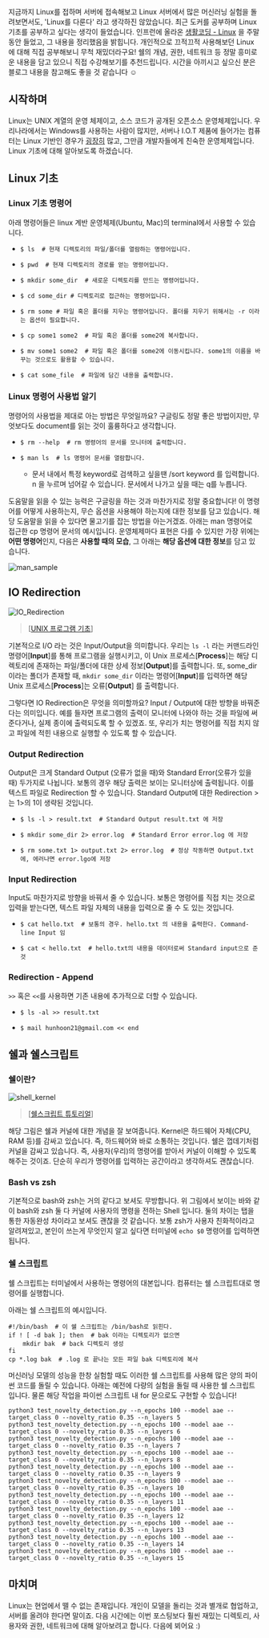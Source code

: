 

지금까지 Linux를 접하며 서버에 접속해보고 Linux 서버에서 많은 머신러닝 실험을 돌려보면서도, 'Linux를 다룬다' 라고 생각하진 않았습니다. 최근 도커를 공부하며 Linux 기초를 공부하고 싶다는 생각이 들었습니다. 인프런에 올라온 [생활코딩 - Linux]([https://www.inflearn.com/course/%EC%83%9D%ED%99%9C%EC%BD%94%EB%94%A9-%EB%A6%AC%EB%88%85%EC%8A%A4-%EA%B0%95%EC%A2%8C/dashboard](https://www.inflearn.com/course/생활코딩-리눅스-강좌/dashboard)) 을 주말동안 들었고, 그 내용을 정리했음을 밝힙니다. 개인적으로 끄적끄적 사용해보던 Linux에 대해 직접 공부해보니 무척 재밌더라구요! 쉘의 개념, 권한, 네트워크 등 정말 흥미로운 내용을 담고 있으니 직접 수강해보기를 추천드립니다. 시간을 아끼시고 싶으신 분은 블로그 내용을 참고해도 좋을 것 같습니다 ☺️

## 시작하며

Linux는 UNIX 계열의 운영 체제이고, 소스 코드가 공개된 오픈소스 운영체제입니다. 우리나라에서는 Windows를 사용하는 사람이 많지만, 서버나 I.O.T 제품에 들어가는 컴퓨터는 Linux 기반인 경우가 <u>굉장히</u> 많고, 그만큼 개발자들에게 친숙한 운영체제입니다. Linux 기초에 대해 알아보도록 하겠습니다. 



## Linux 기초

### Linux 기초 명령어

아래 명령어들은 linux 계반 운영체제(Ubuntu, Mac)의 terminal에서 사용할 수 있습니다.

* ```shell
  $ ls  # 현재 디렉토리의 파일/폴더를 열람하는 명령어입니다.
  ```

* ```shell
  $ pwd  # 현재 디렉토리의 경로를 얻는 명령어입니다.
  ```

* ```shell
  $ mkdir some_dir  # 새로운 디렉토리를 만드는 명령어입니다.
  ```

* ```shell
  $ cd some_dir # 디렉토리로 접근하는 명령어입니다.
  ```

* ```shell
  $ rm some # 파일 혹은 폴더를 지우는 명령어입니다. 폴더를 지우기 위해서는 -r 이라는 옵션이 필요합니다.
  ```

* ```shell
  $ cp some1 some2  # 파일 혹은 폴더를 some2에 복사합니다.
  ```

* ```shell
  $ mv some1 some2  # 파일 혹은 폴더를 some2에 이동시킵니다. some1의 이름을 바꾸는 것으로도 활용할 수 있습니다.
  ```

* ```shell
  $ cat some_file  # 파일에 담긴 내용을 출력합니다.
  ```

### Linux 명령어 사용법 알기

명령어의 사용법을 제대로 아는 방법은 무엇일까요? 구글링도 정말 좋은 방법이지만, 무엇보다도 document를 읽는 것이 훌륭하다고 생각합니다.

* ```shell
  $ rm --help  # rm 명령어의 문서를 모니터에 출력합니다.
  ```

* ```shell
  $ man ls  # ls 명령어 문서를 열람합니다.
  ```

  * 문서 내에서 특정 keyword로 검색하고 싶을땐 /sort keyword 를 입력합니다. n 을 누르며 넘어갈 수 있습니다. 문서에서 나가고 싶을 때는 q를 누릅니다.

도움말을 읽을 수 있는 능력은 구글링을 하는 것과 마찬가지로 정말 중요합니다!  이 명령어를 어떻게 사용하는지, 무슨 옵션을 사용해야 하는지에 대한 정보를 담고 있습니다. 해당 도움말을 읽을 수 있다면 물고기를 잡는 방법을 아는거겠죠. 아래는 man 명령어로 접근한 cp 명령어 문서의 예시입니다. 운영체제마다 표현은 다를 수 있지만 가장 위에는 **어떤 명령어**인지, 다음은 **사용할 때의 모습**, 그 아래는 **해당 옵션에 대한 정보**를 담고 있습니다.

![man_sample](../imgs/man_sample.png)



## IO Redirection

![IO_Redirection](../imgs/IO_Redirection.jpg)
>[[UNIX 프로그램 기초](https://slideplayer.com/slide/5117573/)]

기본적으로 I/O 라는 것은 Input/Output을 의미합니다. 우리는 `ls -l`  라는 커맨드라인 명령어[__Input__]를 통해 프로그램을 실행시키고, 이 Unix 프로세스[__Process__]는 해당 디렉토리에 존재하는 파일/폴더에 대한 상세 정보[__Output__]를 출력합니다. 또, some_dir 이라는 폴더가 존재할 때, `mkdir some_dir` 이라는 명령어[__Input__]를 입력하면 해당 Unix 프로세스[__Process__]는 오류[__Output__] 를 출력합니다.

그렇다면 IO Redirection은 무엇을 의미할까요? Input / Output에 대한 방향을 바꿔준다는 의미입니다. 예를 들자면 프로그램의 출력이 모니터에 나와야 하는 것을 파일에 써준다거나, 실제 종이에 출력되도록 할 수 있겠죠. 또, 우리가 치는 명령어를 직접 치지 않고 파일에 적힌 내용으로 실행할 수 있도록 할 수 있습니다.

### Output Redirection

Output은 크게 Standard Output (오류가 없을 때)와 Standard Error(오류가 있을 때) 두가지로 나뉩니다. 보통의 경우 해당 출력은 보이는 모니터상에 출력됩니다. 이를 텍스트 파일로 Redirection 할 수 있습니다. Standard Output에 대한 Redirection >는 1>의 1이 생략된 것입니다.

* ```shell
  $ ls -l > result.txt  # Standard Output result.txt 에 저장
  ```

* ```shell
  $ mkdir some_dir 2> error.log  # Standard Error error.log 에 저장
  ```

* ```shell
  $ rm some.txt 1> output.txt 2> error.log  # 정상 작동하면 Output.txt에, 에러나면 error.lgo에 저장
  ```

### Input Redirection

Input도 마찬가지로 방향을 바꿔서 줄 수 있습니다. 보통은 명령어를 직접 치는 것으로 입력을 받는다면, 텍스트 파일 자체의 내용을 입력으로 줄 수 도 있는 것입니다.

* ```shell
  $ cat hello.txt  # 보통의 경우. hello.txt 의 내용을 출력한다. Command-line Input 임
  ```

* ```shell
  $ cat < hello.txt  # hello.txt의 내용을 데이터로써 Standard input으로 준 것 
  ```

### Redirection - Append

`>>` 혹은 `<<`를 사용하면 기존 내용에 추가적으로 더할 수 있습니다.

* ```shell
  $ ls -al >> result.txt
  ```

* ```shell
  $ mail hunhoon21@gmail.com << end
  ```

## 쉘과 쉘스크립트

### 쉘이란?

![shell_kernel](../imgs/shell_kernel.png) 
>[[쉘스크립트 튜토리얼](https://mindmajix.com/shell-scripting-tutorial)]

해당 그림은 쉘과 커널에 대한 개념을 잘 보여줍니다. Kernel은 하드웨어 자체(CPU, RAM 등)를 감싸고 있습니다. 즉, 하드웨어와 바로 소통하는 것입니다. 쉘은 껍데기처럼 커널을 감싸고 있습니다. 즉, 사용자(우리)의 명령어를 받아서 커널이 이해할 수 있도록 해주는 것이죠. 단순히 우리가 명령어를 입력하는 공간이라고 생각하셔도 괜찮습니다.

### Bash vs zsh

기본적으로 bash와 zsh는 거의 같다고 보셔도 무방합니다. 위 그림에서 보이는 바와 같이 bash와 zsh 둘 다 커널에 사용자의 명령을 전하는 Shell 입니다. 둘의 차이는 탭을 통한 자동완성 차이라고 보셔도 괜찮을 것 같습니다. 보통 zsh가 사용자 친화적이라고 알려져있고, 본인이 쓰는게 무엇인지 알고 싶다면 터미널에 `echo $0` 명령어를 입력하면 됩니다.  

### 쉘 스크립트

쉘 스크립트는 터미널에서 사용하는 명령어의 대본입니다. 컴퓨터는 쉘 스크립트대로 명령어를 실행합니다.

아래는 쉘 스크립트의 예시입니다.

```shell
#!/bin/bash  # 이 쉘 스크립트는 /bin/bash로 읽힌다.
if ! [ -d bak ]; then  # bak 이라는 디렉토리가 없으면
	mkdir bak  # back 디렉토리 생성
fi
cp *.log bak  # .log 로 끝나는 모든 파일 bak 디렉토리에 복사
```

머신러닝 모델의 성능을 한창 실험할 때도 이러한 쉘 스크립트를 사용해 많은 양의 파이썬 코드를 돌릴 수 있습니다. 아래는 예전에 다량의 실험을 돌릴 때 사용한 쉘 스크립트입니다. 물론 해당 작업을 파이썬 스크립트 내 for 문으로도 구현할 수 있습니다!

```
python3 test_novelty_detection.py --n_epochs 100 --model aae --target_class 0 --novelty_ratio 0.35 --n_layers 5
python3 test_novelty_detection.py --n_epochs 100 --model aae --target_class 0 --novelty_ratio 0.35 --n_layers 6
python3 test_novelty_detection.py --n_epochs 100 --model aae --target_class 0 --novelty_ratio 0.35 --n_layers 7
python3 test_novelty_detection.py --n_epochs 100 --model aae --target_class 0 --novelty_ratio 0.35 --n_layers 8
python3 test_novelty_detection.py --n_epochs 100 --model aae --target_class 0 --novelty_ratio 0.35 --n_layers 9
python3 test_novelty_detection.py --n_epochs 100 --model aae --target_class 0 --novelty_ratio 0.35 --n_layers 10
python3 test_novelty_detection.py --n_epochs 100 --model aae --target_class 0 --novelty_ratio 0.35 --n_layers 11
python3 test_novelty_detection.py --n_epochs 100 --model aae --target_class 0 --novelty_ratio 0.35 --n_layers 12
python3 test_novelty_detection.py --n_epochs 100 --model aae --target_class 0 --novelty_ratio 0.35 --n_layers 13
python3 test_novelty_detection.py --n_epochs 100 --model aae --target_class 0 --novelty_ratio 0.35 --n_layers 14
python3 test_novelty_detection.py --n_epochs 100 --model aae --target_class 0 --novelty_ratio 0.35 --n_layers 15
```



## 마치며

Linux는 현업에서 뗄 수 없는 존재입니다. 개인이 모델을 돌리는 것과 별개로 협업하고, 서버를 올려야 한다면 말이죠. 다음 시간에는 이번 포스팅보다 훨씬 재밌는 디렉토리, 사용자와 권한, 네트워크에 대해 알아보려고 합니다. 다음에 뵈어요 :) 